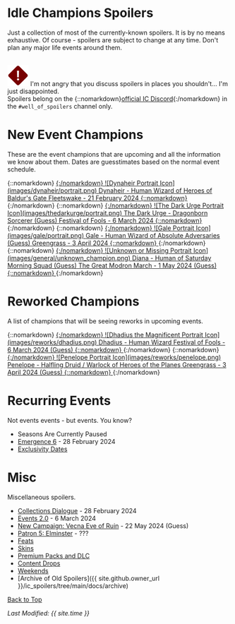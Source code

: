 # Idle Champions Spoilers

Just a collection of most of the currently-known spoilers. It is by no means exhaustive. Of course - spoilers are subject to change at any time. Don't plan any major life events around them.

<br/><span class="spoilerWarningRow">
<span class="spoilerWarningIcon">![Warning Icon](images/general/warning.png)</span>
<span class="spoilerWarning">I'm not angry that you discuss spoilers in places you shouldn't... I'm just disappointed.<br/>Spoilers belong on the {::nomarkdown}<a href="https://discord.gg/idlechampions" target="_blank">official IC Discord</a>{:/nomarkdown} in the `#well_of_spoilers` channel only.</span>
</span>

# New Event Champions

These are the event champions that are upcoming and all the information we know about them. Dates are guesstimates based on the normal event schedule.

<span class="indexChampionTableColumn">
{::nomarkdown}
<a href="dynaheir.html">
{:/nomarkdown}
    <span class="indexChampionTableRow">
        <span class="indexChampionTableIcon">
            ![Dynaheir Portrait Icon](images/dynaheir/portrait.png)
        </span>
        <span class="indexChampionTableInfo">
            <span class="indexChampionTableChampion">
                Dynaheir&nbsp;<span class="indexChampionTableNoLink">- Human Wizard of Heroes of Baldur's Gate</span>
            </span>
            <span class="indexChampionTableEvent">
                <span class="indexChampionTableNoLink">Fleetswake - 21 February 2024</span>
            </span>
        </span>
    </span>
{::nomarkdown}
</a>
{:/nomarkdown}
{::nomarkdown}
<a href="thedarkurge.html">
{:/nomarkdown}
    <span class="indexChampionTableRow">
        <span class="indexChampionTableIcon">
            ![The Dark Urge Portrait Icon](images/thedarkurge/portrait.png)
        </span>
        <span class="indexChampionTableInfo">
            <span class="indexChampionTableChampion">
                The Dark Urge&nbsp;<span class="indexChampionTableNoLink">- Dragonborn Sorcerer (Guess)</span>
            </span>
            <span class="indexChampionTableEvent">
                <span class="indexChampionTableNoLink">Festival of Fools - 6 March 2024</span>
            </span>
        </span>
    </span>
{::nomarkdown}
</a>
{:/nomarkdown}
{::nomarkdown}
<a href="gale.html">
{:/nomarkdown}
    <span class="indexChampionTableRow">
        <span class="indexChampionTableIcon">
            ![Gale Portrait Icon](images/gale/portrait.png)
        </span>
        <span class="indexChampionTableInfo">
            <span class="indexChampionTableChampion">
                Gale&nbsp;<span class="indexChampionTableNoLink">- Human Wizard of Absolute Adversaries (Guess)</span>
            </span>
            <span class="indexChampionTableEvent">
                <span class="indexChampionTableNoLink">Greengrass - 3 April 2024</span>
            </span>
        </span>
    </span>
{::nomarkdown}
</a>
{:/nomarkdown}
{::nomarkdown}
<a href="diana.html">
{:/nomarkdown}
    <span class="indexChampionTableRow">
        <span class="indexChampionTableIcon">
            ![Unknown or Missing Portrait Icon](images/general/unknown_champion.png)
        </span>
        <span class="indexChampionTableInfo">
            <span class="indexChampionTableChampion">
                Diana&nbsp;<span class="indexChampionTableNoLink">- Human of Saturday Morning Squad (Guess)</span>
            </span>
            <span class="indexChampionTableEvent">
                <span class="indexChampionTableNoLink">The Great Modron March - 1 May 2024 (Guess)</span>
            </span>
        </span>
    </span>
{::nomarkdown}
</a>
{:/nomarkdown}
</span>

# Reworked Champions

A list of champions that will be seeing reworks in upcoming events.

<span class="indexChampionTableColumn">
{::nomarkdown}
<a href="dhadius.html">
{:/nomarkdown}
    <span class="indexChampionTableRow">
        <span class="indexChampionTableIcon">
            ![Dhadius the Magnificent Portrait Icon](images/reworks/dhadius.png)
        </span>
        <span class="indexChampionTableInfo">
            <span class="indexChampionTableChampion">
                Dhadius&nbsp;<span class="indexChampionTableNoLink">- Human Wizard</span>
            </span>
            <span class="indexChampionTableEvent">
                <span class="indexChampionTableNoLink">Festival of Fools - 6 March 2024 (Guess)</span>
            </span>
        </span>
    </span>
{::nomarkdown}
</a>
{:/nomarkdown}
{::nomarkdown}
<a href="penelope.html">
{:/nomarkdown}
    <span class="indexChampionTableRow">
        <span class="indexChampionTableIcon">
            ![Penelope Portrait Icon](images/reworks/penelope.png)
        </span>
        <span class="indexChampionTableInfo">
            <span class="indexChampionTableChampion">
                Penelope&nbsp;<span class="indexChampionTableNoLink">- Halfling Druid / Warlock of Heroes of the Planes</span>
            </span>
            <span class="indexChampionTableEvent">
                <span class="indexChampionTableNoLink">Greengrass - 3 April 2024 (Guess)</span>
            </span>
        </span>
    </span>
{::nomarkdown}
</a>
{:/nomarkdown}
</span>

# Recurring Events

Not events events - but events. You know?
* Seasons Are Currently Paused
* [Emergence 6](emergence_6.md) - 28 February 2024
* [Exclusivity Dates](exclusivitydates.md)

# Misc

Miscellaneous spoilers.

* [Collections Dialogue](collections.md) - 28 February 2024
* [Events 2.0](events20.md) - 6 March 2024
* [New Campaign: Vecna Eve of Ruin](campaign_veca.md) - 22 May 2024 (Guess)
* [Patron 5: Elminster](patron_5.md) - ???
* [Feats](feats.md)
* [Skins](skins.md)
* [Premium Packs and DLC](premium.md)
* [Content Drops](contentdrops.md)
* [Weekends](weekends.md)
* [Archive of Old Spoilers]({{ site.github.owner_url }}/ic_spoilers/tree/main/docs/archive)

[Back to Top](#top)

*Last Modified: {{ site.time }}*